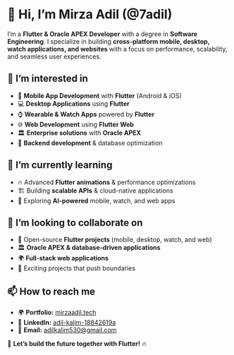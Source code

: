 # 👋 Hi, I’m Mirza Adil (@7adil)  

I’m a **Flutter & Oracle APEX Developer** with a degree in **Software Engineering**. I specialize in building **cross-platform mobile, desktop, watch applications, and websites** with a focus on performance, scalability, and seamless user experiences.  

## 👀 I’m interested in  
- 📱 **Mobile App Development** with **Flutter** (Android & iOS)  
- 💻 **Desktop Applications** using **Flutter**  
- ⌚ **Wearable & Watch Apps** powered by **Flutter**  
- 🌐 **Web Development** using **Flutter Web**  
- 🏛 **Enterprise solutions** with **Oracle APEX**  
- 🚀 **Backend development** & database optimization  

## 🌱 I’m currently learning  
- 🔥 Advanced **Flutter animations** & performance optimizations  
- 🏗 Building **scalable APIs** & cloud-native applications  
- 🤖 Exploring **AI-powered** mobile, watch, and web apps  

## 💞️ I’m looking to collaborate on  
- 📱 Open-source **Flutter projects** (mobile, desktop, watch, and web)  
- 🏛 **Oracle APEX & database-driven applications**  
- 🌍 **Full-stack web applications**  
- 🤝 Exciting projects that push boundaries  

## 📫 How to reach me  
- 🌍 **Portfolio:** [mirzaadil.tech](https://www.mirzaadil.tech)  
- 💼 **LinkedIn:** [adil-kalim-18842619a](https://www.linkedin.com/in/adil-kalim-18842619a/)  
- 📧 **Email:** adilkalim530@gmail.com  

🚀 **Let’s build the future together with Flutter!** 🔥  

